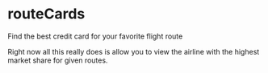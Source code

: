 # routeCards
Find the best credit card for your favorite flight route

Right now all this really does is allow you to view the airline with the highest market share for given routes. 
